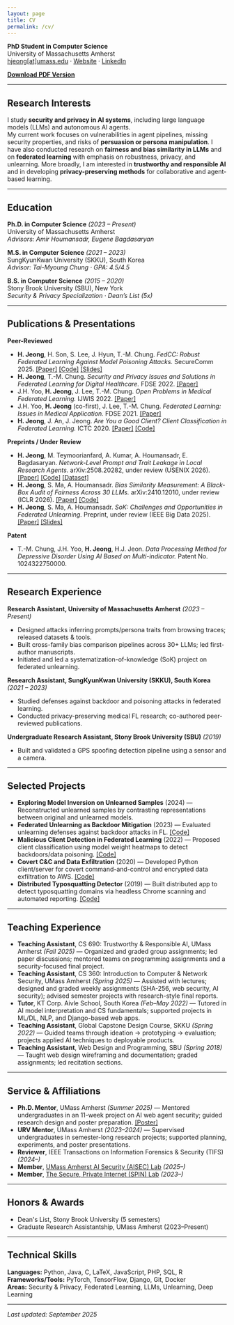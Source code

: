 ```yaml
---
layout: page
title: CV
permalink: /cv/
---
```


<!-- # Hyejun (June) Jeong -->

**PhD Student in Computer Science**  
University of Massachusetts Amherst  
[hjeong[at]umass.edu](mailto:hjeong@umass.edu) · [Website](https://hyejunjeong.github.io) · [LinkedIn](https://linkedin.com/in/june-jeong-311a311a1)  

**[Download PDF Version](/assets/cv.pdf)**

---

## Research Interests

I study **security and privacy in AI systems**, including large language models (LLMs) and autonomous AI agents.  
My current work focuses on vulnerabilities in agent pipelines, missing security properties, and risks of **persuasion or persona manipulation**. I have also conducted research on **fairness and bias similarity in LLMs** and on **federated learning** with emphasis on robustness, privacy, and unlearning. More broadly, I am interested in **trustworthy and responsible AI** and in developing **privacy-preserving methods** for collaborative and agent-based learning.

---

## Education

**Ph.D. in Computer Science** *(2023 – Present)*  
University of Massachusetts Amherst  
*Advisors: Amir Houmansadr, Eugene Bagdasaryan*  

**M.S. in Computer Science** *(2021 – 2023)*  
SungKyunKwan University (SKKU), South Korea  
*Advisor: Tai-Myoung Chung · GPA: 4.5/4.5*  

**B.S. in Computer Science** *(2015 – 2020)*  
Stony Brook University (SBU), New York  
*Security & Privacy Specialization · Dean’s List (5x)*

---

## Publications & Presentations

**Peer-Reviewed**
- **H. Jeong**, H. Son, S. Lee, J. Hyun, T.-M. Chung. *FedCC: Robust Federated Learning Against Model Poisoning Attacks.* SecureComm 2025. [[Paper]](https://arxiv.org/abs/2212.01976) [[Code]](https://github.com/HyejunJeong/FedCC) [[Slides]](https://hyejunjeong.github.io/assets/papers/fedcc.pdf)
- **H. Jeong**, T.-M. Chung. *Security and Privacy Issues and Solutions in Federated Learning for Digital Healthcare.* FDSE 2022. [[Paper]](https://books.google.com/books?hl=en&lr=&id=N_ycEAAAQBAJ&oi=fnd&pg=PA316)
- J.H. Yoo, **H. Jeong**, J. Lee, T.-M. Chung. *Open Problems in Medical Federated Learning.* IJWIS 2022. [[Paper]](https://www.emerald.com/ijwis/article/18/2-3/77/164157/Open-problems-in-medical-federated-learning)
- J.H. Yoo, **H. Jeong** (co-first), J. Lee, T.-M. Chung. *Federated Learning: Issues in Medical Application.* FDSE 2021. [[Paper]](https://arxiv.org/abs/2109.00202)
- **H. Jeong**, J. An, J. Jeong. *Are You a Good Client? Client Classification in Federated Learning.* ICTC 2020. [[Paper]](https://ieeexplore.ieee.org/abstract/document/9620836) [[Code]](https://github.com/HyejunJeong/rugc)  

**Preprints / Under Review**
- **H. Jeong**, M. Teymoorianfard, A. Kumar, A. Houmansadr, E. Bagdasaryan. *Network-Level Prompt and Trait Leakage in Local Research Agents.* arXiv:2508.20282, under review (USENIX 2026). [[Paper]](https://arxiv.org/abs/2508.20282) [[Code]](https://github.com/umass-aisec/wra) [[Dataset]](https://huggingface.co/datasets/juniworld/prompt_inference_traces)
- **H. Jeong**, S. Ma, A. Houmansadr. *Bias Similarity Measurement: A Black-Box Audit of Fairness Across 30 LLMs.* arXiv:2410.12010, under review (ICLR 2026). [[Paper]](https://arxiv.org/abs/2410.12010) [[Code]](https://github.com/HyejunJeong/bias_llm)
- **H. Jeong**, S. Ma, A. Houmansadr. *SoK: Challenges and Opportunities in Federated Unlearning.* Preprint, under review (IEEE Big Data 2025). [[Paper]](https://openreview.net/forum?id=h4BqTU2oVE) [[Slides]](https://hyejunjeong.github.io/assets/papers/nesd.pdf)  

**Patent**
- T.-M. Chung, J.H. Yoo, **H. Jeong**, H.J. Jeon. *Data Processing Method for Depressive Disorder Using AI Based on Multi-indicator.* Patent No. 1024322750000.  

---

## Research Experience

**Research Assistant, University of Massachusetts Amherst** *(2023 – Present)*  
- Designed attacks inferring prompts/persona traits from browsing traces; released datasets & tools.  
- Built cross-family bias comparison pipelines across 30+ LLMs; led first-author manuscripts.  
- Initiated and led a systematization-of-knowledge (SoK) project on federated unlearning.  

**Research Assistant, SungKyunKwan University (SKKU), South Korea** *(2021 – 2023)*  
- Studied defenses against backdoor and poisoning attacks in federated learning.  
- Conducted privacy-preserving medical FL research; co-authored peer-reviewed publications.  

**Undergraduate Research Assistant, Stony Brook University (SBU)** *(2019)*  
- Built and validated a GPS spoofing detection pipeline using a sensor and a camera.  

---

## Selected Projects

- **Exploring Model Inversion on Unlearned Samples** (2024) — Reconstructed unlearned samples by contrasting representations between original and unlearned models.
- **Federated Unlearning as Backdoor Mitigation** (2023) — Evaluated unlearning defenses against backdoor attacks in FL. [[Code]](https://github.com/HyejunJeong/fedunlearning_ba_mitigation)
- **Malicious Client Detection in Federated Learning** (2022) — Proposed client classification using model weight heatmaps to detect backdoors/data poisoning. [[Code]](https://github.com/HyejunJeong/abcfl_v_heatmap)
- **Covert C\&C and Data Exfiltration** (2020) — Developed Python client/server for covert command-and-control and encrypted data exfiltration to AWS. [[Code]](https://github.com/HyejunJeong/covert-cnc-exfiltration)
- **Distributed Typosquatting Detector** (2019) — Built distributed app to detect typosquatting domains via headless Chrome scanning and automated reporting. [[Code]](https://github.com/HyejunJeong/typosquatting-detector)  

---

## Teaching Experience

- **Teaching Assistant**, CS 690: Trustworthy & Responsible AI, UMass Amherst *(Fall 2025)* — Organized and graded group assignments; led paper discussions; mentored teams on programming assignments and a security-focused final project.
- **Teaching Assistant**, CS 360: Introduction to Computer & Network Security, UMass Amherst *(Spring 2025)* — Assisted with lectures; designed and graded weekly assignments (SHA-256, web security, AI security); advised semester projects with research-style final reports.
- **Tutor**, KT Corp. Aivle School, South Korea *(Feb–May 2022)* — Tutored in AI model interpretation and CS fundamentals; supported projects in ML/DL, NLP, and Django-based web apps.
- **Teaching Assistant**, Global Capstone Design Course, SKKU *(Spring 2022)* — Guided teams through ideation → prototyping → evaluation; projects applied AI techniques to deployable products.
- **Teaching Assistant**, Web Design and Programming, SBU *(Spring 2018)* — Taught web design wireframing and documentation; graded assignments; led recitation sections.  

---

## Service & Affiliations

- **Ph.D. Mentor**, UMass Amherst *(Summer 2025)* — Mentored undergraduates in an 11-week project on AI web agent security; guided research design and poster preparation. [[Poster]](https://hyejunjeong.github.io/assets/papers/poster.pdf)
- **URV Mentor**, UMass Amherst *(2023–2024)* — Supervised undergraduates in semester-long research projects; supported planning, experiments, and poster presentations.
- **Reviewer**, IEEE Transactions on Information Forensics & Security (TIFS) *(2024–)*
- **Member**, [UMass Amherst AI Security (AISEC) Lab](https://aisec.cs.umass.edu) *(2025–)*
- **Member**, [The Secure, Private Internet (SPIN) Lab](https://people.cs.umass.edu/~amir/Research.html) *(2023–)*  

---

## Honors & Awards

- Dean's List, Stony Brook University (5 semesters)
- Graduate Research Assistantship, UMass Amherst (2023–Present)  

---

## Technical Skills

**Languages:** Python, Java, C, LaTeX, JavaScript, PHP, SQL, R  
**Frameworks/Tools:** PyTorch, TensorFlow, Django, Git, Docker  
**Areas:** Security & Privacy, Federated Learning, LLMs, Unlearning, Deep Learning  

---

*Last updated: September 2025*
